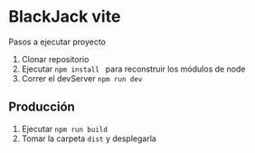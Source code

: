 # BlackJack vite

Pasos a ejecutar proyecto

1. Clonar repositorio
2. Ejecutar ```npm install ``` para reconstruir los módulos de node
3. Correr el devServer ``` npm run dev ```

## Producción 

1. Ejecutar ``` npm run build ```
2. Tomar la carpeta ``` dist ``` y desplegarla